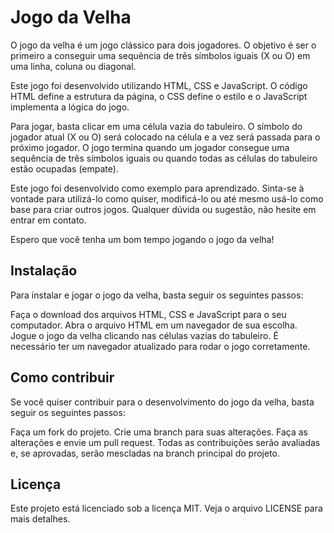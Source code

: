 # Jogo da Velha
O jogo da velha é um jogo clássico para dois jogadores. O objetivo é ser o primeiro a conseguir uma sequência de três símbolos iguais (X ou O) em uma linha, coluna ou diagonal.

Este jogo foi desenvolvido utilizando HTML, CSS e JavaScript. O código HTML define a estrutura da página, o CSS define o estilo e o JavaScript implementa a lógica do jogo.

Para jogar, basta clicar em uma célula vazia do tabuleiro. O símbolo do jogador atual (X ou O) será colocado na célula e a vez será passada para o próximo jogador. O jogo termina quando um jogador consegue uma sequência de três símbolos iguais ou quando todas as células do tabuleiro estão ocupadas (empate).

Este jogo foi desenvolvido como exemplo para aprendizado. Sinta-se à vontade para utilizá-lo como quiser, modificá-lo ou até mesmo usá-lo como base para criar outros jogos. Qualquer dúvida ou sugestão, não hesite em entrar em contato.

Espero que você tenha um bom tempo jogando o jogo da velha!

## Instalação
Para instalar e jogar o jogo da velha, basta seguir os seguintes passos:

Faça o download dos arquivos HTML, CSS e JavaScript para o seu computador.
Abra o arquivo HTML em um navegador de sua escolha.
Jogue o jogo da velha clicando nas células vazias do tabuleiro.
É necessário ter um navegador atualizado para rodar o jogo corretamente.

## Como contribuir
Se você quiser contribuir para o desenvolvimento do jogo da velha, basta seguir os seguintes passos:

Faça um fork do projeto.
Crie uma branch para suas alterações.
Faça as alterações e envie um pull request.
Todas as contribuições serão avaliadas e, se aprovadas, serão mescladas na branch principal do projeto.

## Licença
Este projeto está licenciado sob a licença MIT. Veja o arquivo LICENSE para mais detalhes.
